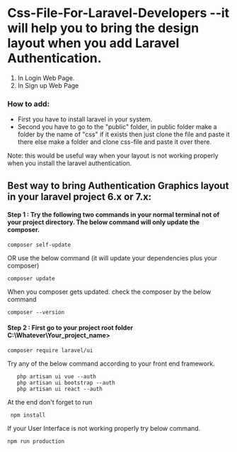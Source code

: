 # Css-File-For-Laravel-Developers --it will help you to bring the design layout when you add Laravel Authentication.
 1. In Login Web Page.
 2. In Sign up Web Page

### How to add:

- First you have to install laravel in your system.
- Second you have to go to the "public" folder, in public folder make a folder by the name of "css" if it exists then just clone the file and paste it there else make a folder and clone css-file and paste it over there. 

Note: this would be useful way when your layout is not working properly when you install the laravel authentication.

## Best way to bring Authentication Graphics layout in your laravel project 6.x or 7.x:


#### Step 1 : Try the following two commands in your normal terminal not of your project directory. The below command will only update the composer.

   ``` composer self-update ```
   
OR use the below command (it will update your dependencies plus your composer)

   ``` composer update ```
   
When you composer gets updated. check the composer by the below command

  ``` composer --version ```
   
#### Step 2 : First go to your project root folder C:\Whatever\Your_project_name>

  ``` composer require laravel/ui ```

Try any of the below command according to your front end framework.
```
   php artisan ui vue --auth
   php artisan ui bootstrap --auth
   php artisan ui react --auth
```
At the end don't forget to run

 ```  npm install ```
   
If your User Interface is not working properly try below command.

   ``` npm run production ```
